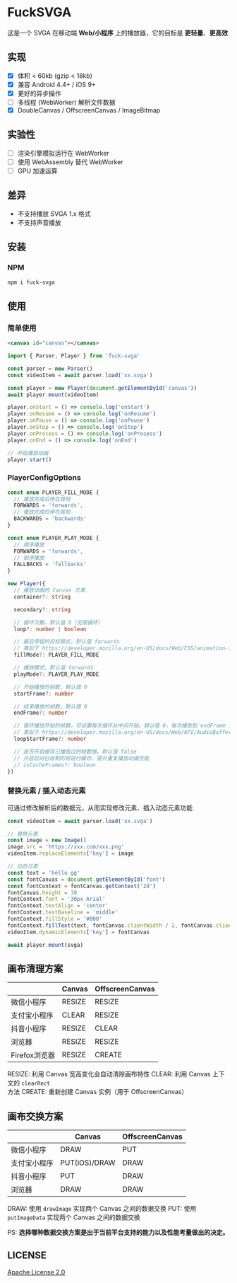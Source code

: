 # FuckSVGA

这是一个 SVGA 在移动端 **Web/小程序** 上的播放器，它的目标是 **更轻量**、**更高效**

## 实现

- [x] 体积 < 60kb (gzip < 18kb)
- [x] 兼容 Android 4.4+ / iOS 9+
- [x] 更好的异步操作
- [ ] 多线程 (WebWorker) 解析文件数据
- [x] DoubleCanvas / OffscreenCanvas / ImageBitmap

## 实验性

- [ ] 渲染引擎模拟运行在 WebWorker
- [ ] 使用 WebAssembly 替代 WebWorker
- [ ] GPU 加速运算

## 差异

* 不支持播放 SVGA 1.x 格式
* 不支持声音播放

## 安装

### NPM

```sh
npm i fuck-svga
```

## 使用

### 简单使用

```html
<canvas id="canvas"></canvas>
```

```js
import { Parser, Player } from 'fuck-svga'

const parser = new Parser()
const videoItem = await parser.load('xx.svga')

const player = new Player(document.getElementById('canvas'))
await player.mount(videoItem)

player.onStart = () => console.log('onStart')
player.onResume = () => console.log('onResume')
player.onPause = () => console.log('onPause')
player.onStop = () => console.log('onStop')
player.onProcess = () => console.log('onProcess')
player.onEnd = () => console.log('onEnd')

// 开始播放动画
player.start()
```

### PlayerConfigOptions

```ts
const enum PLAYER_FILL_MODE {
  // 播放完成后停在首帧
  FORWARDS = 'forwards',
  // 播放完成后停在尾帧
  BACKWARDS = 'backwards'
}

const enum PLAYER_PLAY_MODE {
  // 顺序播放
  FORWARDS = 'forwards',
  // 倒序播放
  FALLBACKS = 'fallbacks'
}

new Player({
  // 播放动画的 Canvas 元素
  container?: string 

  secondary?: string

  // 循环次数，默认值 0（无限循环）
  loop?: number | boolean

  // 最后停留的目标模式，默认值 forwards
  // 类似于 https://developer.mozilla.org/en-US/docs/Web/CSS/animation-fill-mode
  fillMode?: PLAYER_FILL_MODE

  // 播放模式，默认值 forwards
  playMode?: PLAYER_PLAY_MODE

  // 开始播放的帧数，默认值 0
  startFrame?: number

  // 结束播放的帧数，默认值 0
  endFrame?: number

  // 循环播放开始的帧数，可设置每次循环从中间开始。默认值 0，每次播放到 endFrame 后，跳转到此帧开始循环，若此值小于 startFrame 则不生效
  // 类似于 https://developer.mozilla.org/en-US/docs/Web/API/AudioBufferSourceNode/loopStart
  loopStartFrame?: number

  // 是否开启缓存已播放过的帧数据，默认值 false
  // 开启后对已绘制的帧进行缓存，提升重复播放动画性能
  // isCacheFrames?: boolean
})
```

### 替换元素 / 插入动态元素

可通过修改解析后的数据元，从而实现修改元素、插入动态元素功能

```js
const videoItem = await parser.load('xx.svga')

// 替换元素
const image = new Image()
image.src = 'https://xxx.com/xxx.png'
videoItem.replaceElements['key'] = image

// 动态元素
const text = 'hello gg'
const fontCanvas = document.getElementById('font')
const fontContext = fontCanvas.getContext('2d')
fontCanvas.height = 30
fontContext.font = '30px Arial'
fontContext.textAlign = 'center'
fontContext.textBaseline = 'middle'
fontContext.fillStyle = '#000'
fontContext.fillText(text, fontCanvas.clientWidth / 2, fontCanvas.clientHeight / 2)
videoItem.dynamicElements['key'] = fontCanvas

await player.mount(svga)
```

## 画布清理方案

|  | Canvas | OffscreenCanvas |
| ---- | ---- | ---- |
| 微信小程序 | RESIZE | RESIZE |
| 支付宝小程序 | CLEAR | RESIZE |
| 抖音小程序 | RESIZE | CLEAR | 
| 浏览器 | RESIZE | RESIZE |
| Firefox浏览器 | RESIZE | CREATE |

RESIZE: 利用 Canvas 宽高变化会自动清除画布特性
CLEAR: 利用 Canvas 上下文的 `clearRect` 方法
CREATE: 重新创建 Canvas 实例（用于 OffscreenCanvas）

## 画布交换方案

|  | Canvas | OffscreenCanvas |
| ---- | ---- | ---- |
| 微信小程序 | DRAW | PUT |
| 支付宝小程序 | PUT(iOS)/DRAW | DRAW |
| 抖音小程序 | PUT | DRAW | 
| 浏览器 | DRAW | DRAW |

DRAW: 使用 `drawImage` 实现两个 Canvas 之间的数据交换
PUT: 使用 `putImageData` 实现两个 Canvas 之间的数据交换

PS: **选择哪种数据交换方案是出于当前平台支持的能力以及性能考量做出的决定。**

## LICENSE

[Apache License 2.0](./LICENSE)